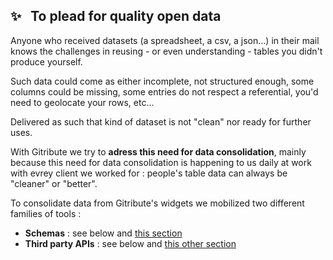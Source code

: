 
## ✨ &nbsp; To plead for quality open data

Anyone who received datasets (a spreadsheet, a csv, a json...) in their mail knows the challenges in reusing - or even understanding - tables you didn't produce yourself.

Such data could come as either incomplete, not structured enough, some columns could be missing, some entries do not respect a referential, you'd need to geolocate your rows, etc... 

Delivered as such that kind of dataset is not "clean" nor ready for further uses.

With Gitribute we try to **adress this need for data consolidation**, mainly because this need for data consolidation is happening to us daily at work with evrey client we worked for : people's table data can always be "cleaner" or "better".

To consolidate data from Gitribute's widgets we mobilized two different families of tools : 

- **Schemas** : see below and [this section](/tutorial-edition#tutorial-edition-3-edition-csv-fields)
- **Third party APIs** : see below and [this other section](/tutorial-edition#tutorial-edition-5-edition-csv-consolidation_field)
